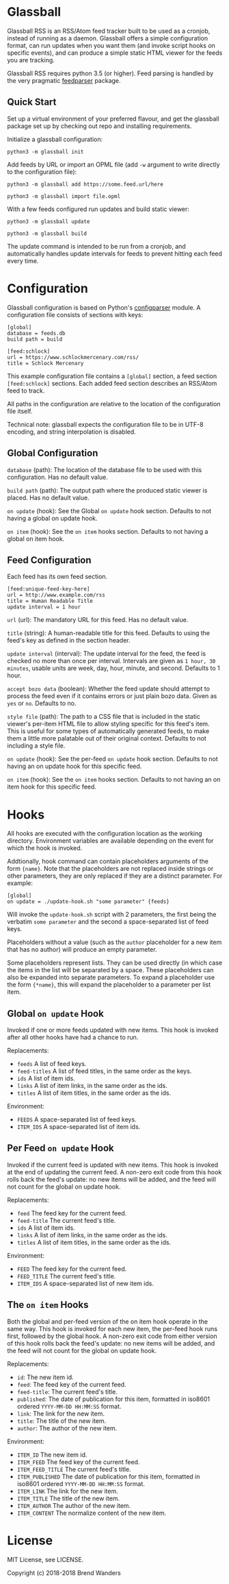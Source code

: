 Glassball
=========

Glassball RSS is an RSS/Atom feed tracker built to be used as a cronjob, instead of running as a daemon. Glassball offers a simple configuration format, can run updates when you want them (and invoke script hooks on specific events), and can produce a simple static HTML viewer for the feeds you are tracking.

Glassball RSS requires python 3.5 (or higher). Feed parsing is handled by the very pragmatic [feedparser](https://pypi.org/project/feedparser/) package.


Quick Start
-----------

Set up a virtual environment of your preferred flavour, and get the glassball package set up by checking out repo and installing requirements.

Initialize a glassball configuration:

    python3 -m glassball init

Add feeds by URL or import an OPML file (add `-w` argument to write directly to the configuration file):

    python3 -m glassball add https://some.feed.url/here

    python3 -m glassball import file.opml

With a few feeds configured run updates and build static viewer:

    python3 -m glassball update

    python3 -m glassball build

The update command is intended to be run from a cronjob, and automatically handles update intervals for feeds to prevent hitting each feed every time.


Configuration
=============

Glassball configuration is based on Python's [configparser](https://docs.python.org/3/library/configparser.html) module. A configuration file consists of sections with keys:

    [global]
    database = feeds.db
    build path = build

    [feed:schlock]
    url = https://www.schlockmercenary.com/rss/
    title = Schlock Mercenary

This example configuration file contains a `[global]` section, a feed section `[feed:schlock]` sections. Each added feed section describes an RSS/Atom feed to
track.

All paths in the configuration are relative to the location of the configuration file itself.

Technical note: glassball expects the configuration file to be in UTF-8 encoding, and string interpolation is disabled.


Global Configuration
--------------------

`database` (path): The location of the database file to be used with this configuration. Has no default value.

`build path` (path): The output path where the produced static viewer is placed.  Has no default value.

`on update` (hook): See the Global `on update` hook section. Defaults to not having a global on update hook.

`on item` (hook): See the `on item` hooks section. Defaults to not having a global on item hook.


Feed Configuration
------------------

Each feed has its own feed section.

    [feed:unique-feed-key-here]
    url = http://www.example.com/rss
    title = Human Readable Title
    update interval = 1 hour

`url` (url): The mandatory URL for this feed. Has no default value.

`title` (string): A human-readable title for this feed. Defaults to using the feed's key as defined in the section header.

`update interval` (interval): The update interval for the feed, the feed is checked no more than once per interval. Intervals are given as `1 hour, 30  minutes`, usable units are week, day, hour, minute, and second. Defaults to 1 hour.

`accept bozo data` (boolean): Whether the feed update should attempt to process the feed even if it contains errors or just plain bozo data. Given as `yes` or `no`. Defaults to no.

`style file` (path): The path to a CSS file that is included in the static viewer's per-item HTML file to allow styling specific for this feed's item. This is useful for some types of automatically generated feeds, to make them a little more palatable out of their original context. Defaults to not including a style file.

`on update` (hook): See the per-feed `on update` hook section. Defaults to not having an on update hook for this specific feed.

`on item` (hook): See the `on item` hooks section. Defaults to not having an on item hook for this specific feed.



Hooks
=====

All hooks are executed with the configuration location as the working directory. Environment variables are available depending on the event for which the hook is invoked.

Addtionally, hook command can contain placeholders arguments of the form `{name}`. Note that the placeholders are not replaced inside strings or other parameters, they are only replaced if they are a distinct parameter. For example:

    [global]
    on update = ./update-hook.sh "some parameter" {feeds}

Will invoke the `update-hook.sh` script with 2 parameters, the first being the verbatim `some parameter` and the second a space-separated list of feed keys.

Placeholders without a value (such as the `author` placeholder for a new item that has no author) will produce an empty parameter.

Some placeholders represent lists. They can be used directly (in which case the items in the list will be separated by a space. These placeholders can also be expanded into separate parameters. To expand a placeholder use the form `{*name}`, this will expand the placeholder to a parameter per list item.


Global `on update` Hook
-----------------------

Invoked if one or more feeds updated with new items. This hook is invoked after all other hooks have had a chance to run.

Replacements:

  - `feeds` A list of feed keys.
  - `feed-titles` A list of feed titles, in the same order as the keys.
  - `ids` A list of item ids.
  - `links` A list of item links, in the same order as the ids.
  - `titles` A list of item titles, in the same order as the ids.

Environment:

  - `FEEDS` A space-separated list of feed keys.
  - `ITEM_IDS` A space-separated list of item ids.


Per Feed `on update` Hook
-------------------------

Invoked if the current feed is updated with new items. This hook is invoked at the end of updating the current feed. A non-zero exit code from this hook rolls back the feed's update: no new items will be added, and the feed will not count for the global on update hook.

Replacements:

  - `feed` The feed key for the current feed.
  - `feed-title` The current feed's title.
  - `ids` A list of item ids.
  - `links` A list of item links, in the same order as the ids.
  - `titles` A list of item titles, in the same order as the ids.

Environment:

  - `FEED` The feed key for the current feed.
  - `FEED_TITLE` The current feed's title.
  - `ITEM_IDS` A space-separated list of new item ids.



The `on item` Hooks
-------------------

Both the global and per-feed version of the on item hook operate in the same way. This hook is invoked for each new item, the per-feed hook runs first, followed by the global hook. A non-zero exit code from either version of this hook rolls back the feed's update: no new items will be added, and the feed will not count for the global on update hook.

Replacements:

  - `id`: The new item id.
  - `feed`: The feed key of the current feed.
  - `feed-title`: The current feed's title.
  - `published`: The date of publication for this item, formatted in iso8601 ordered `YYYY-MM-DD HH:MM:SS` format.
  - `link`: The link for the new item.
  - `title`: The title of the new item.
  - `author`: The author of the new item.

Environment:
  - `ITEM_ID` The new item id.
  - `ITEM_FEED` The feed key of the current feed.
  - `ITEM_FEED_TITLE` The current feed's title.
  - `ITEM_PUBLISHED`  The date of publication for this item, formatted in iso8601 ordered `YYYY-MM-DD HH:MM:SS` format.
  - `ITEM_LINK` The link for the new item.
  - `ITEM_TITLE` The title of the new item.
  - `ITEM_AUTHOR` The author of the new item.
  - `ITEM_CONTENT` The normalize content of the new item.


License
=======

MIT License, see LICENSE.

Copyright (c) 2018-2018 Brend Wanders
